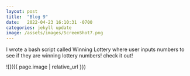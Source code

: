 ```yaml
---
layout: post
title:  "Blog 9"
date:   2022-04-23 16:10:31 -0700
categories: jekyll update
image: /assets/images/ScreenShot7.png
---
```


I wrote a bash script called Winning Lottery where user inputs numbers to see if they are winning lottery numbers! check it out!

![]({{ page.image | relative_url }})
